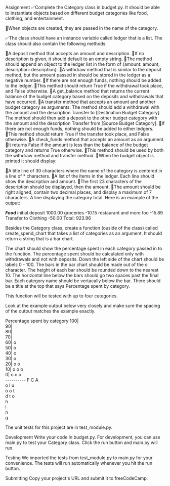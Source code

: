 Assignment
✅Complete the Category class in budget.py. It should be able to instantiate objects based on different budget categories like food, clothing, and entertainment. 

🔲When objects are created, they are passed in the name of the category. 

✅The class should have an instance variable called ledger that is a list. The class should also contain the following methods:

🔲A deposit method that accepts an amount and description. 
🔲If no description is given, it should default to an empty string. 
🔲The method should append an object to the ledger list in the form of {amount: amount, description: description}.
🔲A withdraw method that is similar to the deposit method, but the amount passed in should be stored in the ledger as a negative number. 
🔲If there are not enough funds, nothing should be added to the ledger. 
🔲This method should return True if the withdrawal took place, and False otherwise.
🔲A get_balance method that returns the current balance of the budget category based on the deposits and withdrawals that have occurred.
🔲A transfer method that accepts an amount and another budget category as arguments. The method should add a withdrawal with the amount and the description Transfer to [Destination Budget Category]. The method should then add a deposit to the other budget category with the amount and the description Transfer from [Source Budget Category]. 
🔲If there are not enough funds, nothing should be added to either ledgers. 
🔲This method should return True if the transfer took place, and False otherwise.
🔲A check_funds method that accepts an amount as an argument. 
🔲It returns False if the amount is less than the balance of the budget category and returns True otherwise. 
🔲This method should be used by both the withdraw method and transfer method.
🔲When the budget object is printed it should display:

🔲A title line of 30 characters where the name of the category is centered in a line of * characters.
🔲A list of the items in the ledger. Each line should show the description and amount. 
🔲The first 23 characters of the description should be displayed, then the amount. 
🔲The amount should be right aligned, contain two decimal places, and display a maximum of 7 characters.
A line displaying the category total.
Here is an example of the output:

*************Food*************
initial deposit        1000.00
groceries               -10.15
restaurant and more foo -15.89
Transfer to Clothing    -50.00
Total: 923.96

Besides the Category class, create a function (ouside of the class) called create_spend_chart that takes a list of categories as an argument. It should return a string that is a bar chart.

The chart should show the percentage spent in each category passed in to the function. The percentage spent should be calculated only with withdrawals and not with deposits. Down the left side of the chart should be labels 0 - 100. The bars in the bar chart should be made out of the o character. The height of each bar should be rounded down to the nearest 10. The horizontal line below the bars should go two spaces past the final bar. Each category name should be vertacally below the bar. There should be a title at the top that says Percentage spent by category.

This function will be tested with up to four categories.

Look at the example output below very closely and make sure the spacing of the output matches the example exactly.

Percentage spent by category
100|          
 90|          
 80|          
 70|          
 60| o        
 50| o        
 40| o        
 30| o        
 20| o  o     
 10| o  o  o  
  0| o  o  o  
    ----------
     F  C  A  
     o  l  u  
     o  o  t  
     d  t  o  
        h     
        i     
        n     
        g     

The unit tests for this project are in test_module.py.

Development
Write your code in budget.py. For development, you can use main.py to test your Category class. Click the run button and main.py will run.

Testing
We imported the tests from test_module.py to main.py for your convenience. The tests will run automatically whenever you hit the run button.

Submitting
Copy your project's URL and submit it to freeCodeCamp.
